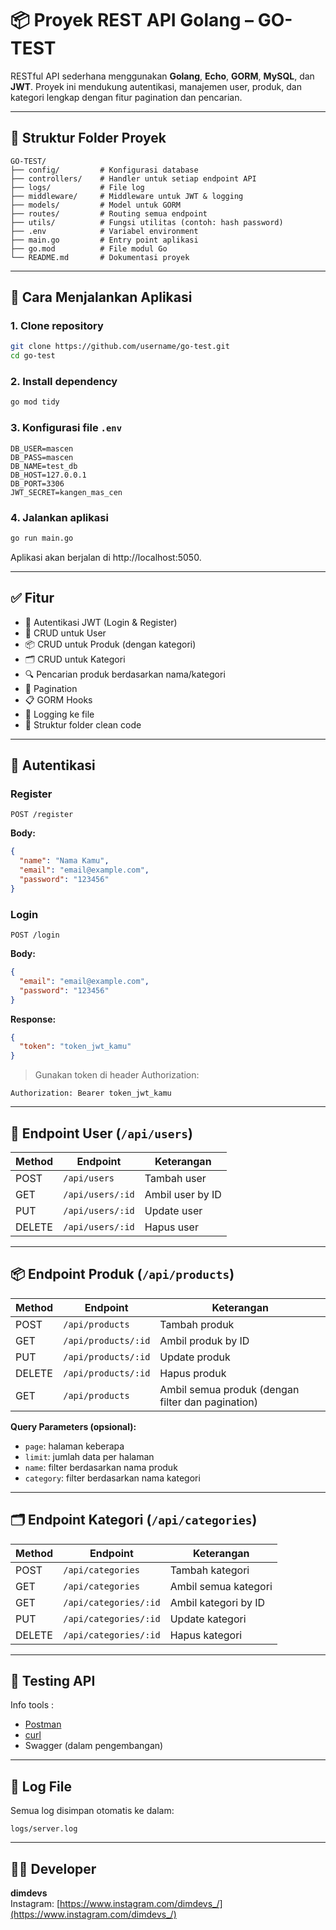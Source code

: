 # 📦 Proyek REST API Golang – GO-TEST

RESTful API sederhana menggunakan **Golang**, **Echo**, **GORM**, **MySQL**, dan **JWT**. Proyek ini mendukung autentikasi, manajemen user, produk, dan kategori lengkap dengan fitur pagination dan pencarian.

---

## 📁 Struktur Folder Proyek

```
GO-TEST/
├── config/         # Konfigurasi database
├── controllers/    # Handler untuk setiap endpoint API
├── logs/           # File log
├── middleware/     # Middleware untuk JWT & logging
├── models/         # Model untuk GORM
├── routes/         # Routing semua endpoint
├── utils/          # Fungsi utilitas (contoh: hash password)
├── .env            # Variabel environment
├── main.go         # Entry point aplikasi
├── go.mod          # File modul Go
└── README.md       # Dokumentasi proyek
```

---

## 🚀 Cara Menjalankan Aplikasi

### 1. Clone repository
```bash
git clone https://github.com/username/go-test.git
cd go-test
```

### 2. Install dependency
```bash
go mod tidy
```

### 3. Konfigurasi file `.env`
```env
DB_USER=mascen
DB_PASS=mascen
DB_NAME=test_db
DB_HOST=127.0.0.1
DB_PORT=3306
JWT_SECRET=kangen_mas_cen
```

### 4. Jalankan aplikasi
```bash
go run main.go
```
Aplikasi akan berjalan di http://localhost:5050.

---

## ✅ Fitur

- 🔐 Autentikasi JWT (Login & Register)
- 👤 CRUD untuk User
- 📦 CRUD untuk Produk (dengan kategori)
- 🗂️ CRUD untuk Kategori
- 🔍 Pencarian produk berdasarkan nama/kategori
- 📄 Pagination
- 📋 GORM Hooks
- 📝 Logging ke file
- 🧼 Struktur folder clean code

---

## 🔐 Autentikasi

### Register
```http
POST /register
```
**Body:**
```json
{
  "name": "Nama Kamu",
  "email": "email@example.com",
  "password": "123456"
}
```

### Login
```http
POST /login
```
**Body:**
```json
{
  "email": "email@example.com",
  "password": "123456"
}
```

**Response:**
```json
{
  "token": "token_jwt_kamu"
}
```

> Gunakan token di header Authorization:
```
Authorization: Bearer token_jwt_kamu
```

---

## 👥 Endpoint User (`/api/users`)
| Method | Endpoint         | Keterangan         |
|--------|------------------|--------------------|
| POST   | `/api/users`     | Tambah user        |
| GET    | `/api/users/:id` | Ambil user by ID   |
| PUT    | `/api/users/:id` | Update user        |
| DELETE | `/api/users/:id` | Hapus user         |

---

## 📦 Endpoint Produk (`/api/products`)
| Method | Endpoint             | Keterangan                     |
|--------|----------------------|--------------------------------|
| POST   | `/api/products`      | Tambah produk                  |
| GET    | `/api/products/:id`  | Ambil produk by ID             |
| PUT    | `/api/products/:id`  | Update produk                  |
| DELETE | `/api/products/:id`  | Hapus produk                   |
| GET    | `/api/products`      | Ambil semua produk (dengan filter dan pagination) |

**Query Parameters (opsional):**
- `page`: halaman keberapa
- `limit`: jumlah data per halaman
- `name`: filter berdasarkan nama produk
- `category`: filter berdasarkan nama kategori

---

## 🗂️ Endpoint Kategori (`/api/categories`)
| Method | Endpoint               | Keterangan             |
|--------|------------------------|------------------------|
| POST   | `/api/categories`      | Tambah kategori        |
| GET    | `/api/categories`      | Ambil semua kategori   |
| GET    | `/api/categories/:id`  | Ambil kategori by ID   |
| PUT    | `/api/categories/:id`  | Update kategori        |
| DELETE | `/api/categories/:id`  | Hapus kategori         |

---

## 🧪 Testing API

Info tools :
- [Postman](https://warped-rocket-810602.postman.co/workspace/My-Workspace~cba4b606-39dd-4c77-860e-37b6bf7186b6/folder/22097543-ab04b4ee-4cc8-4033-982c-607ecc4a30e2)
- [curl](https://curl.se/)
- Swagger (dalam pengembangan)

---

## 📝 Log File

Semua log disimpan otomatis ke dalam:
```
logs/server.log
```

---

## 👨‍💻 Developer

**dimdevs**  
Instagram: [https://www.instagram.com/dimdevs_/](https://www.instagram.com/dimdevs_/)
